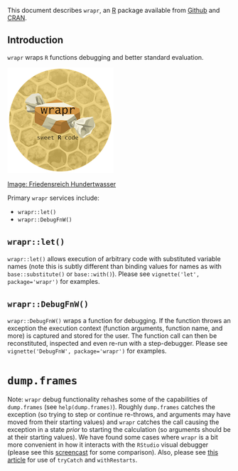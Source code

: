 <!-- README.md is generated from README.Rmd. Please edit that file -->
This document describes `wrapr`, an [R](https://cran.r-project.org) package available from [Github](https://github.com/WinVector/wrapr) and [CRAN](https://CRAN.R-project.org/).

Introduction
------------

`wrapr` wraps `R` functions debugging and better standard evaluation.

![](wraprs.png)

[Image: Friedensreich Hundertwasser](https://commons.m.wikimedia.org/wiki/File:Furoshiki_designed_by_Friedensreich_Hundertwasser_for_%27Fernwärme_Wien%27_AG.jpg#mw-jump-to-license)

Primary `wrapr` services include:

-   `wrapr::let()`
-   `wrapr::DebugFnW()`

`wrapr::let()`
--------------

`wrapr::let()` allows execution of arbitrary code with substituted variable names (note this is subtly different than binding values for names as with `base::substitute()` or `base::with()`). Please see `vignette('let', package='wrapr')` for examples.

`wrapr::DebugFnW()`
-------------------

`wrapr::DebugFnW()` wraps a function for debugging. If the function throws an exception the execution context (function arguments, function name, and more) is captured and stored for the user. The function call can then be reconstituted, inspected and even re-run with a step-debugger. Please see `vignette('DebugFnW', package='wrapr')` for examples.

`dump.frames`
=============

Note: `wrapr` debug functionality rehashes some of the capabilities of `dump.frames` (see `help(dump.frames)`). Roughly `dump.frames` catches the exception (so trying to step or continue re-throws, and arguments may have moved from their starting values) and `wrapr` catches the call causing the exception in a state *prior* to starting the calculation (so arguments should be at their starting values). We have found some cases where `wrapr` is a bit more convenient in how it interacts with the `RStudio` visual debugger (please see this [screencast](https://youtu.be/2NCj4Hacm8E?list=PLAKBwakacHbQT51nPHex1on3YNCCmggZA) for some comparison). Also, please see [this article](http://www.win-vector.com/blog/2012/10/error-handling-in-r/) for use of <code>tryCatch</code> and <code>withRestarts</code>.
